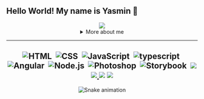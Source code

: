 ## Hello World! My name is Yasmin 👋

<div align="center">
<img align="center" src="https://github.blog/wp-content/uploads/2018/10/46896184-b679fc80-ce30-11e8-88bf-921e9b788f7c.gif?resize=200%2C200" />


<details>
  <summary> More about me</summary>
<div align="left">
 
```JavaScript
function dev(name, age, work) {
        this.name = name;
        this.age = age;
        this.work = work;
}

let yasminLopes = new dev('Yasmin Lopes', 21, 'Front-end Developer (Angular)');
console.log(yasminLopes);
```
  </div>
</details>


----
![HTML](https://img.shields.io/badge/-HTML-e152aa?style=for-the-badge&logo=html5&labelColor=1f004e)&nbsp;
![CSS](https://img.shields.io/badge/-CSS-e152aa?style=for-the-badge&logo=CSS3&logoColor=1572B6&labelColor=1f004e)&nbsp;
![JavaScript](https://img.shields.io/badge/-JavaScript-e152aa?style=for-the-badge&logo=javascript&labelColor=1f004e)&nbsp;
![typescript](https://img.shields.io/badge/-typescript-e152aa?style=for-the-badge&logo=typescript&labelColor=1f004e)&nbsp;
![Angular](https://img.shields.io/badge/-angular-e152aa?style=for-the-badge&logo=angular&labelColor=1f004e)&nbsp;
![Node.js](https://img.shields.io/badge/-Node.js-e152aa?style=for-the-badge&logo=node.js&labelColor=1f004e)&nbsp;
![Photoshop](https://img.shields.io/badge/-Photoshop-e152aa?style=for-the-badge&logo=adobe-photoshop&labelColor=1f004e)&nbsp;
![Storybook](https://img.shields.io/badge/-storybook-e152aa?style=for-the-badge&logo=storybook&labelColor=1f004e)&nbsp;
<a href="https://www.linkedin.com/in/yasmin-lopes-841b601a1//"><img src="https://img.shields.io/badge/-Yasmin_Lopes-0077B5?style=for-the-badge&logo=Linkedin&logoColor=white"/></a>
<a href="mailto:yasmin.lopesx27@gmail.com"><img src="https://img.shields.io/badge/-yasmin.lopesx27@gmail.com-0078D4?style=for-the-badge&logo=google-gmail&logoColor=white"/>
    </a>
<a href="https://instagram.com/yaslpx"><img src="https://img.shields.io/badge/-@yaslpx-E4405F?style=for-the-badge&logo=Instagram&logoColor=white"/></a>
<a href="https://instagram.com/thepridecode"><img src="https://img.shields.io/badge/-@thepridecode-E4405F?style=for-the-badge&logo=Instagram&logoColor=white"/></a>
----


  ![Snake animation](https://github.com/yasminlopes/yasminlopes/blob/output/github-contribution-grid-snake.svg)
 </div>
